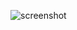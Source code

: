 ![screenshot](https://media.discordapp.net/attachments/832309147575517245/1202217524943663124/image.png?ex=65cca752&is=65ba3252&hm=eac4df8cd62a464fd863e7e5a608a9e6227b51ff0b68d424898ed864558dc742&=&format=webp&quality=lossless&width=981&height=647)
